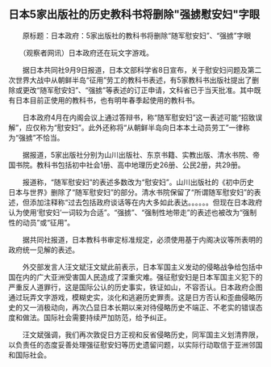 ## 日本5家出版社的历史教科书将删除"强掳慰安妇"字眼
　　原标题：日本政府：5家出版社的教科书将删除“随军慰安妇”、“强掳”字眼

　　（观察者网讯）日本政府还在玩文字游戏。

　　据日本共同社9月9日报道，日本文部科学省8日宣布，关于慰安妇问题及第二次世界大战中从朝鲜半岛“征用”劳工的教科书表述，有5家教科书出版社提出了删除或更改“随军慰安妇”、“强掳”等表述的订正申请，文科省已于当天批准。其中既有日本目前正使用的教科书，也有明年春季起使用的教科书。

　　日本政府4月在内阁会议上通过答辩书，称“随军慰安妇”这一表述可能“招致误解”，应仅称为“慰安妇”。此外还称将“从朝鲜半岛向日本本土动员劳工”一律称为“强掳”不恰当。

　　据报道，5家出版社分别为山川出版社、东京书籍、实教出版、清水书院、帝国书院。教科书包括初中社会1册、高中地理历史26册、公民2册，共29册。

　　报道称，“随军慰安妇”的表述多数改为“慰安妇”。山川出版社的《初中历史 日本与世界》删除了“随军慰安妇”的部分。清水书院保留了“所谓随军慰安妇”的表述，但添加注释称“过去包括政府谈话等在内大多如此表达。。。。。。但现在日本政府认为使用‘慰安妇’一词较为合适”。“强掳”、“强制性地带走”的表述也被改为“强制性的动员”或“征用”。

　　据共同社报道，日本教科书审定标准规定，必须使用基于内阁决议等所表明的政府统一见解的表述。

　　外交部发言人汪文斌汪文斌此前表示，日本军国主义发动的侵略战争给包括中国在内的广大亚洲受害国人民造成了深重灾难。强征慰安妇是日本军国主义犯下的严重反人道罪行，这是国际公认的历史事实，铁证如山，不容否认。日本政府企图通过玩弄文字游戏，模糊史实，淡化和逃避历史罪责。这是日方否认和歪曲侵略历史的又一消极动向，再次凸显日本长期以来对待侵略历史不端正、不老实的错误态度和做法。国际社会需要持续严加防范，给予纠正。

　　汪文斌强调，我们再次敦促日方正视和反省侵略历史，同军国主义划清界限，以负责任的态度妥善处理强征慰安妇等历史遗留问题，以实际行动取信于亚洲邻国和国际社会。


